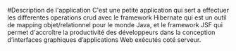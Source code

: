 #Description de l'application
C'est une petite application qui sert a effectuer les differentes operations crud avec le framework Hibernate qui est un outil de mapping objet/relationnel pour le monde Java, et le framework JSF qui permet d'accroître la productivité des développeurs dans la conception d’interfaces graphiques d’applications Web exécutés coté serveur.


